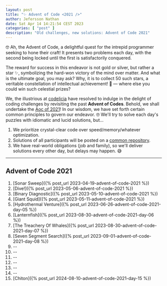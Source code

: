 ```yaml
---
layout: post
title: "✨ Advent of Code <2021 />"
author: Jefersson Nathan
date: Sat Apr 14 14:21:54 CEST 2023
categories: [ "post" ]
description: "Old challenges, new solutions: Advent of Code 2021"
---
```


🤓 Ah, the Advent of Code, a delightful quest for the intrepid programmer seeking to hone their craft! It presents two
problems each day, with the second being locked until the first is satisfactorily conquered.

The reward for success in this endeavor is not gold or silver, but rather a star ✨, symbolizing the hard-won victory
of the mind over matter. And what is the ultimate goal, you may ask? Why, it is to collect 50 such stars, a veritable
constellation of intellectual achievement! 🌟 — where else you could win such celestial prizes?

We, the illustrious at [codelicia](https://github.com/codelicia) have resolved to indulge in the delight of coding
challenges by revisiting the past **Advent of Codes**. Behold, we shall undertake
the [Aoc of 2021](https://adventofcode.com/2021)! In our wisdom, we have set forth certain common principles to govern
our endeavor. 🤓 We'll try to solve each day's puzzles with idiomatic and lucid solutions, but...

1. We prioritize crystal-clear code over speed/memory/whatever optimization.
2. Solutions of all participants will be posted on
   a [common repository](https://github.com/codelicia/adventofcode/tree/main/2021).
3. We have real-world obligations (job and family), so we'll deliver solutions every other day, but delays may happen.
   😅

---

## Advent of Code 2021

1. [Sonar Sweep]({% post_url 2023-04-19-advent-of-code-2021 %})
2. [Dive!]({% post_url 2023-05-06-advent-of-code-2021 %})
3. [Binary Diagnostic]({% post_url 2023-05-10-advent-of-code-2021 %})
4. [Giant Squid]({% post_url 2023-05-11-advent-of-code-2021 %})
5. [Hydrothermal Venture]({% post_url 2023-06-26-advent-of-code-2021-day-05 %})
6. [Lanternfish]({% post_url 2023-08-30-advent-of-code-2021-day-06 %})
7. [The Treachery Of Whales]({% post_url 2023-08-30-advent-of-code-2021-day-07 %})
8. [Seven Segment Search]({% post_url 2023-09-01-advent-of-code-2021-day-08 %})
9. --
10. --
11. --
12. --
13. --
14. --
15. [Chiton]({% post_url 2024-08-10-advent-of-code-2021-day-15 %})

